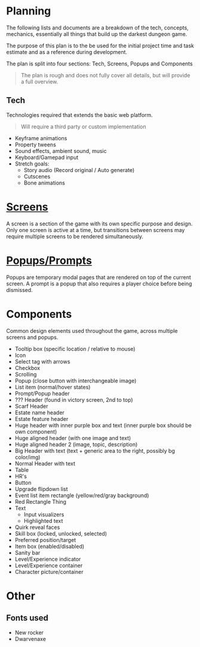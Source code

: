 # Planning
The following lists and documents are a breakdown of the tech, concepts,
mechanics, essentially all things that build up the darkest dungeon game.

The purpose of this plan is to the be used for the initial project time
and task estimate and as a reference during development.

The plan is split into four sections: Tech, Screens, Popups and Components

> The plan is rough and does not fully cover all details,
> but will provide a full overview.

## Tech
Technologies required that extends the basic web platform.

> Will require a third party or custom implementation

- Keyframe animations
- Property tweens
- Sound effects, ambient sound, music
- Keyboard/Gamepad input
- Stretch goals:
    - Story audio (Record original / Auto generate)
    - Cutscenes
    - Bone animations

# [Screens](screens)
A screen is a section of the game with its own specific purpose and design.
Only one screen is active at a time, but transitions between screens may require multiple screens to be rendered simultaneously.

# [Popups/Prompts](popups)
Popups are temporary modal pages that are rendered on top of the current screen. A prompt is a popup that also requires a player choice before being dismissed.

# Components
Common design elements used throughout the game, across multiple screens and popups.

- Tooltip box (specific location / relative to mouse)
- Icon
- Select tag with arrows
- Checkbox
- Scrolling
- Popup (close button with interchangeable image)
- List item (normal/hover states)
- Prompt/Popup header
- ??? Header (found in victory screen, 2nd to top)
- Scarf Header
- Estate name header
- Estate feature header
- Huge header with inner purple box and text (inner purple box should be own component)
- Huge aligned header (with one image and text)
- Huge aligned header 2 (image, topic, description)
- Big Header with text (text + generic area to the right, possibly bg color/img)
- Normal Header with text
- Table
- HR's
- Button
- Upgrade flipdown list
- Event list item rectangle (yellow/red/gray background)
- Red Rectangle Thing
- Text
    - Input visualizers
    - Highlighted text
- Quirk reveal faces
- Skill box (locked, unlocked, selected)
- Preferred position/target
- Item box (enabled/disabled)
- Sanity bar
- Level/Experience indicator
- Level/Experience container
- Character picture/container

# Other

## Fonts used

- New rocker
- Dwarvenaxe
